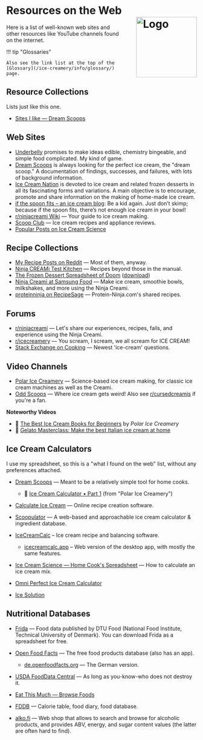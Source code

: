 # Resources on the Web<img style="float: right; margin-left: 1.5em;" width=160 alt="Logo" src="/ice-creamery/info/logo-web.webp" />

Here is a list of well-known web sites and other resources like YouTube channels found on the internet.

!!! tip "Glossaries"

    Also see the link list at the top of the [Glossary](/ice-creamery/info/glossary/) page.

## Resource Collections
Lists just like this one.

- [Sites I like — Dream Scoops](https://www.dreamscoops.com/about-me/sites-i-like/)

## Web Sites

- [Underbelly](https://under-belly.org/category/ice-cream/) promises to make ideas edible, chemistry bingeable, and simple food complicated. My kind of game.
- [Dream Scoops](https://www.dreamscoops.com/home/) is always looking for the perfect ice cream, the "dream scoop." A documentation of findings, successes, and failures, with lots of background information.
- [Ice Cream Nation](https://www.icecreamnation.org/ice-cream-nation/) is devoted to ice cream and related frozen desserts in all its fascinating forms and variations. A main objective is to encourage, promote and share information on the making of home-made ice cream.
- [if the spoon fits – an ice cream blog](https://ifthespoonfits.com/): Be a kid again. Just don’t skimp; because if the spoon fits, there’s not enough ice cream in your bowl!
- [r/ninjacreami Wiki](https://www.reddit.com/r/ninjacreami/wiki/index/) — Your guide to ice cream making.
- [Scoop Club](https://www.scoopclub.com.au/) — Ice cream recipes and appliance reviews.
- [Popular Posts on Ice Cream Science](https://www.icecreamscience.com/popular-posts)

## Recipe Collections

- [My Recipe Posts on Reddit](https://www.reddit.com/search/?q=author%3Aj_hermann+cream) — Most of them, anyway.
- [Ninja CREAMi Test Kitchen](https://ninjatestkitchen.com/collection/ninja-creami-creations/) — Recipes beyond those in the manual.
- [The Frozen Dessert Spreadsheet of Doom](https://docs.google.com/spreadsheets/d/1fKilMlLa5IFT_kN1hVjlRWHdJ2v2NX5uGIxxYqJA_pQ/edit?usp=sharing) ([download](https://docs.google.com/spreadsheets/d/e/2PACX-1vRZdPU8V-8mM_KfvP5zElajPmhv-VhDe3q5phOGkhz3oYtbALSDIDKs_gW73vdP3EGkVBmq1dxITTsg/pub?output=xlsx))
- [Ninja Creami at Samsung Food](https://s.samsungfood.com/eWWyY) — Make ice cream, smoothie bowls, milkshakes, and more using the Ninja Creami.
- [proteinninja on RecipeSage](https://recipesage.com/#/people/@proteinninja) — Protein-Ninja.com's shared recipes.

## Forums

- [r/ninjacreami](https://www.reddit.com/r/ninjacreami/) — Let's share our experiences, recipes, fails, and experience using the Ninja Creami.
- [r/icecreamery](https://www.reddit.com/r/icecreamery/) — You scream, I scream, we all scream for ICE CREAM!
- [Stack Exchange on Cooking](https://cooking.stackexchange.com/questions/tagged/ice-cream) — Newest 'ice-cream' questions.

## Video Channels

- [Polar Ice Creamery](https://www.youtube.com/c/PolarIceCreamery) — Science-based ice cream making, for classic ice cream machines as well as the Creami.
- [Odd Scoops](https://www.youtube.com/@OddScoops) — Where ice cream gets weird! Also see [r/cursedcreamis](https://www.reddit.com/r/cursedcreamis/) if you're a fan.

**Noteworthy Videos**

- 🎦 [The Best Ice Cream Books for Beginners](https://www.youtube.com/watch?v=OCewlsUmKKU) by *Polar Ice Creamery*
- 🎦 [Gelato Masterclass: Make the best Italian ice cream at home](https://www.youtube.com/watch?v=eH1wuQg4h4Y)

## Ice Cream Calculators
I use my spreadsheet, so this is a "what I found on the web" list, without any preferences attached.

- [Dream Scoops](https://www.dreamscoops.com/ice-cream-science/ice-cream-calculator/) — Meant to be a relatively simple tool for home cooks.

    - 🎦 [Ice Cream Calculator • Part 1](https://www.youtube.com/watch?v=yx9QH_BMW2Q) (from "Polar Ice Creamery")

- [Calculate Ice Cream](https://calculateicecream.com/) — Online recipe creation software.
- [Scoopulator](https://www.scoopulator.app/calc) — A web-based and approachable ice cream calculator & ingredient database.
- [IceCreamCalc](https://icecreamcalc.com/) – Ice cream recipe and balancing software.

    - [icecreamcalc.app](https://www.icecreamcalc.app/) – Web version of the desktop app, with mostly the same features.

- [Ice Cream Science — Home Cook's Spreadsheet](https://www.icecreamscience.com/blog/calculate-ice-cream-mix) — How to calculate an ice cream mix.
- [Omni Perfect Ice Cream Calculator](https://www.omnicalculator.com/food/ice-cream)
- [Ice Solution](https://icesolution.app/)

## Nutritional Databases

- [Frida](https://frida.fooddata.dk/?lang=en) — Food data published by DTU Food (National Food Institute, Technical University of Denmark). You can download Frida as a spreadsheet for free.
- [Open Food Facts](https://world.openfoodfacts.org/discover) — The free food products database (also has an app).

    - [de.openfoodfacts.org](https://de.openfoodfacts.org/) — The German version.

- [USDA FoodData Central](https://fdc.nal.usda.gov/) — As long as you-know-who does not destroy it.
- [Eat This Much — Browse Foods](https://www.eatthismuch.com/food/browse)
- [FDDB](https://fddb.info/db/en/index.html) — Calorie table, food diary, food database.
- [alko.fi](https://www.alko.fi/en/food-and-drinks) — Web shop that allows to search and browse for alcoholic products, and provides ABV, energy, and sugar content values (the latter are often hard to find).
